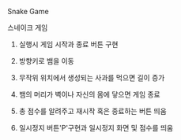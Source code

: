 Snake Game

스네이크 게임

1. 실행시 게임 시작과 종료 버튼 구현

2. 방향키로 뱀을 이동

3. 무작위 위치에서 생성되는 사과를 먹으면 길이 증가

4. 뱀의 머리가 벽이나 자신의 몸에 닿으면 게임 종료

5. 총 점수를 알려주고 재시작 혹은 종료하는 버튼 띄움

6. 일시정지 버튼'P'구현과 일시정지 화면 및 점수를 띄움